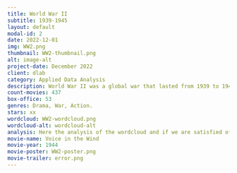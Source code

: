 ```yaml
---
title: World War II
subtitle: 1939-1945
layout: default
modal-id: 2
date: 2022-12-01
img: WW2.png
thumbnail: WW2-thumbnail.png
alt: image-alt
project-date: December 2022
client: dlab
category: Applied Data Analysis
description: World War II was a global war that lasted from 1939 to 1945. It involved the vast majority of the world's nations  —including all of the great powers—  eventually forming the Allies and the Axis, two opposing military alliances. It was the most widespread war in history, and directly involved more than 100 million people from more than 30 countries. In a state of "total war", the major participants threw their entire economic, industrial, and scientific capabilities behind the war effort, erasing the distinction between civilian and military resources. Marked by mass deaths of civilians, including the Holocaust (in which approximately 11 million people were killed) and the strategic bombing of industrial and population centers (in which approximately one million people were killed), it resulted in 50 million to over 70 million fatalities.
count-movies: 437
box-office: 53
genres: Drama, War, Action.
stars: xx
wordcloud: WW2-wordcloud.png
wordcloud-alt: wordcloud-alt
analysis: Here the analysis of the wordcloud and if we are satisfied of the classification.
movie-name: Voice in the Wind
movie-year: 1944
movie-poster: WW2-poster.png
movie-trailer: error.png
---
```


